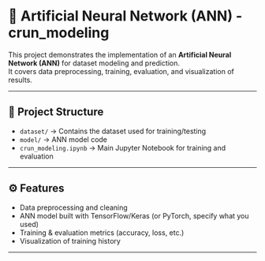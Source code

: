 # 🧠 Artificial Neural Network (ANN) - crun_modeling

This project demonstrates the implementation of an **Artificial Neural Network (ANN)** for dataset modeling and prediction.  
It covers data preprocessing, training, evaluation, and visualization of results.

---


## 📂 Project Structure
- `dataset/` → Contains the dataset used for training/testing  
- `model/` → ANN model code  
- `crun_modeling.ipynb` → Main Jupyter Notebook for training and evaluation  


---

## ⚙️ Features
- Data preprocessing and cleaning  
- ANN model built with TensorFlow/Keras (or PyTorch, specify what you used)  
- Training & evaluation metrics (accuracy, loss, etc.)  
- Visualization of training history  

---
